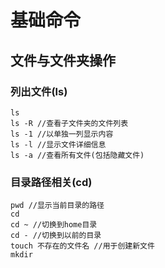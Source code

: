 # 基础命令
## 文件与文件夹操作
### 列出文件(ls)
```
ls 
ls -R //查看子文件夹的文件列表
ls -1 //以单独一列显示内容
ls -l //显示文件详细信息
ls -a //查看所有文件(包括隐藏文件)
```
### 目录路径相关(cd)
```
pwd //显示当前目录的路径
cd
cd ~ //切换到home目录
cd - //切换到以前的目录
touch 不存在的文件名 //用于创建新文件
mkdir
```
